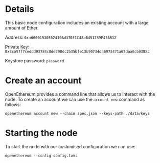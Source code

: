 # Details
This basic node configuration includes an existing account with a large amount of Ether.

Address: `0xa66001530562410Ad370E1C48a04512B9F436512`

Private Key: `0x3ca97f7ceddd93784c8de298dc2b35bfe13b90734da6973471a65daa0cb0388c`

Keystore password: `password`

# Create an account
OpenEthereum provides a command line that allows us to interact with the node. To create an account we can use the `account new` command as follows:

`openethereum account new --chain spec.json --keys-path ./data/keys`

# Starting the node
To start the node with our customised configuration we can use:

`openethereum --config config.toml`
